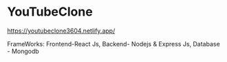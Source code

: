 ﻿# YouTubeClone
https://youtubeclone3604.netlify.app/

FrameWorks:
Frontend-React Js, 
Backend- Nodejs & Express Js, 
Database - Mongodb
